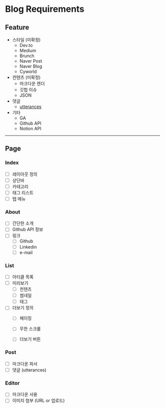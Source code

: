 # Blog Requirements

## Feature

- 스타일 (미확정)
  - Dev.to
  - Medium
  - Brunch
  - Naver Post
  - Naver Blog
  - Cyworld
- 컨텐츠 (미확정)
  - 마크다운 렌더
  - 깃헙 이슈
  - JSON
- 댓글
  - [utterances](https://utteranc.es)
- 기타
  - GA
  - Github API
  - Notion API
  
---

## Page 

### Index

- [ ] 레이아웃 정의
- [ ] 상단바
- [ ] 카테고리
- [ ] 태그 리스트
- [ ] 탭 메뉴

### About

- [ ] 간단한 소개
- [ ] Github API 정보
- [ ] 링크
  - [ ] Github
  - [ ] Linkedin
  - [ ] e-mail

### List

- [ ] 아티클 목록
- [ ] 미리보기
  - [ ] 컨텐츠
  - [ ] 썸네일
  - [ ] 태그
- [ ] 더보기 정의
  - [ ] 페이징
  - [ ] 무한 스크롤
  - [ ] 더보기 버튼


### Post

- [ ] 마크다운 파서
- [ ] 댓글 (utterances)

### Editor

- [ ] 마크다운 사용
- [ ] 이미지 첨부 (URL or 업로드)
